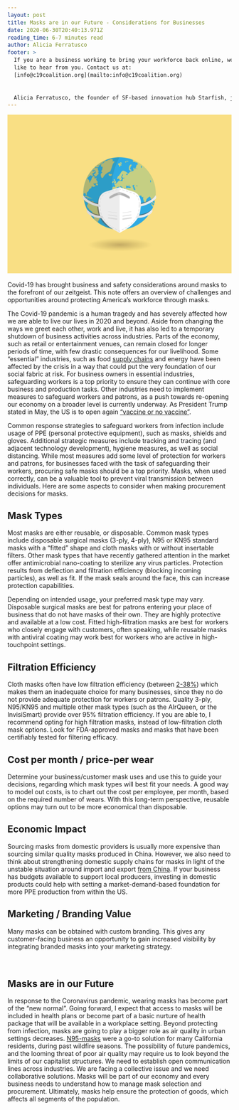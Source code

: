 ```yaml
---
layout: post
title: Masks are in our Future - Considerations for Businesses
date: 2020-06-30T20:40:13.971Z
reading_time: 6-7 minutes read
author: Alicia Ferratusco
footer: >
  If you are a business working to bring your workforce back online, we would
  like to hear from you. Contact us at:
  [info@c19coalition.org](mailto:info@c19coalition.org)


  Alicia Ferratusco, the founder of SF-based innovation hub Starfish, joined C19 Coalition with a focus on developing a secure masks supply chain for US-businesses.
---
```

![](/assets/uploads/virus-4999857_1280.png)

Covid-19 has brought business and safety considerations around masks to the forefront of our zeitgeist. This note offers an overview of challenges and opportunities around protecting America’s workforce through masks. 

The Covid-19 pandemic is a human tragedy and has severely affected how we are able to live our lives in 2020 and beyond. Aside from changing the ways we greet each other, work and live, it has also led to a temporary shutdown of business activities across industries. Parts of the economy, such as retail or entertainment venues, can remain closed for longer periods of time, with few drastic consequences for our livelihood. Some “essential” industries, such as food [supply chains](https://www.nationalgeographic.com/science/2020/05/covid-19-disrupts-complex-food-chains-beef-milk-eggs-produce/) and energy have been affected by the crisis in a way that could put the very foundation of our social fabric at risk. For business owners in essential industries, safeguarding workers is a top priority to ensure they can continue with core business and production tasks. Other industries need to implement measures to safeguard workers and patrons, as a push towards re-opening our economy on a broader level is currently underway. As President Trump stated in May, the US is to open again [“vaccine or no vaccine”](https://www.bbc.com/news/world-us-canada-52685487). 

Common response strategies to safeguard workers from infection include usage of PPE (personal protective equipment), such as masks, shields and gloves. Additional strategic measures include tracking and tracing (and adjacent technology development), hygiene measures, as well as social distancing. While most measures add some level of protection for workers and patrons, for businesses faced with the task of safeguarding their workers, procuring safe masks should be a top priority. Masks, when used correctly, can be a valuable tool to prevent viral transmission between individuals. Here are some aspects to consider when making procurement decisions for masks. 

## Mask Types

Most masks are either reusable, or disposable. Common mask types include disposable surgical masks (3-ply, 4-ply), N95 or KN95 standard masks with a “fitted” shape and cloth masks with or without insertable filters. Other mask types that have recently gathered attention in the market offer antimicrobial nano-coating to sterilize any virus particles. Protection results from deflection and filtration efficiency (blocking incoming particles), as well as fit. If the mask seals around the face, this can increase protection capabilities.

Depending on intended usage, your preferred mask type may vary. Disposable surgical masks are best for patrons entering your place of business that do not have masks of their own. They are highly protective and available at a low cost. Fitted high-filtration masks are best for workers who closely engage with customers, often speaking, while reusable masks with antiviral coating may work best for workers who are active in high-touchpoint settings. 

## Filtration Efficiency

Cloth masks often have low filtration efficiency (between [2-38%](https://www.cidrap.umn.edu/news-perspective/2020/04/commentary-masks-all-covid-19-not-based-sound-data)) which makes them an inadequate choice for many businesses, since they no do not provide adequate protection for workers or patrons. Quality 3-ply, N95/KN95 and multiple other mask types (such as the AIrQueen, or the InvisiSmart) provide over 95% filtration efficiency. If you are able to, I recommend opting for high filtration masks, instead of low-filtration cloth mask options. Look for FDA-approved masks and masks that have been certifiably tested for filtering efficacy. 

## Cost per month / price-per wear

Determine your business/customer mask uses and use this to guide your decisions, regarding which mask types will best fit your needs. A good way to model out costs, is to chart out the cost per employee, per month, based on the required number of wears. With this long-term perspective, reusable options may turn out to be more economical than disposable.

## Economic Impact

Sourcing masks from domestic providers is usually more expensive than sourcing similar quality masks produced in China. However, we also need to think about strengthening domestic supply chains for masks in light of the unstable situation around import and export [from China](https://www.nytimes.com/2020/03/13/business/masks-china-coronavirus.html). If your business has budgets available to support local producers, investing in domestic products could help with setting a market-demand-based foundation for more PPE production from within the US.

## Marketing / Branding Value

Many masks can be obtained with custom branding. This gives any customer-facing business an opportunity to gain increased visibility by integrating branded masks into your marketing strategy.  
<br/>
<br/>
## Masks are in our Future

In response to the Coronavirus pandemic, wearing masks has become part of the “new normal”. Going forward, I expect that access to masks will be included in health plans or become part of a basic nurture of health package that will be available in a workplace setting. Beyond protecting from infection, masks are going to play a bigger role as air quality in urban settings decreases. [N95-masks](https://www3.epa.gov/airnow/smoke_fires/respiratory-protection-508.pdf) were a go-to solution for many California residents, during past wildfire seasons. The possibility of future pandemics, and the looming threat of poor air quality may require us to look beyond the limits of our capitalist structures. We need to establish open communication lines across industries. We are facing a collective issue and we need collaborative solutions. Masks will be part of our economy and every business needs to understand how to manage mask selection and procurement. Ultimately, masks help ensure the protection of goods, which affects all segments of the population.